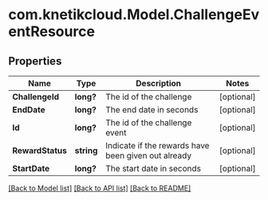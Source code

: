# com.knetikcloud.Model.ChallengeEventResource
## Properties

Name | Type | Description | Notes
------------ | ------------- | ------------- | -------------
**ChallengeId** | **long?** | The id of the challenge | [optional] 
**EndDate** | **long?** | The end date in seconds | [optional] 
**Id** | **long?** | The id of the challenge event | [optional] 
**RewardStatus** | **string** | Indicate if the rewards have been given out already  | [optional] 
**StartDate** | **long?** | The start date in seconds | [optional] 

[[Back to Model list]](../README.md#documentation-for-models) [[Back to API list]](../README.md#documentation-for-api-endpoints) [[Back to README]](../README.md)

